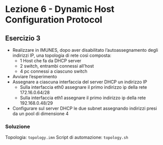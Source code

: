 # Lezione 6 - Dynamic Host Configuration Protocol
## Esercizio 3 
- Realizzare in IMUNES, dopo aver disabilitato l’autoassegnamento degli indirizzi IP, una topologia di rete così composta:
	- 1 Host che fa da DHCP server
	- 2 switch, entrambi connessi all’host
	- 4 pc connessi a ciascuno switch
- Avviare l’esperimento
- Assegnare a ciascuna interfaccia del server DHCP un indirizzo IP
	- Sulla interfaccia eth0 assegnare il primo indirizzo ip della rete 172.16.0.64/28
	- Sulla interfaccia eth1 assegnare il primo indirizzo ip della rete 192.168.0.48/29
- Configurare sul server DHCP le due subnet assegnando indirizzi presi da un pool di dimensione 4

### Soluzione
Topologia: `topology.imn`
Script di automazione: `topology.sh`
